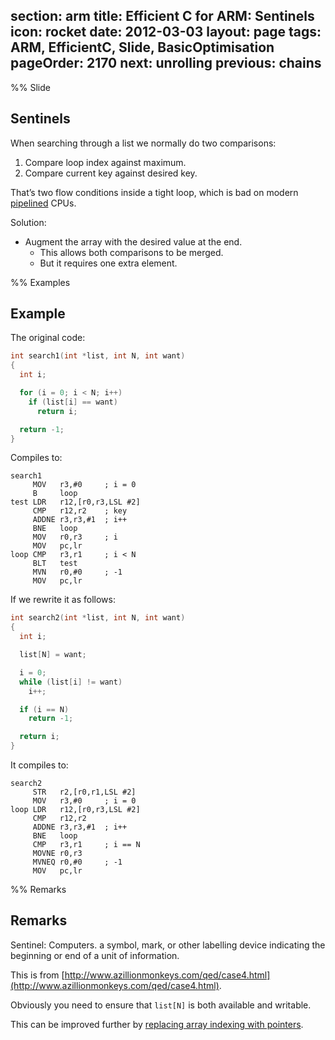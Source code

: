 section: arm
title: Efficient C for ARM: Sentinels
icon: rocket
date: 2012-03-03
layout: page
tags: ARM, EfficientC, Slide, BasicOptimisation
pageOrder: 2170
next: unrolling
previous: chains
----

%% Slide

## Sentinels

When searching through a list we normally do two comparisons:

1. Compare loop index against maximum.
2. Compare current key against desired key.

That’s two flow conditions inside a tight loop, which is bad on modern [pipelined](http://en.wikipedia.org/wiki/Pipeline_(computing)) CPUs.

Solution:

* Augment the array with the desired value at the end.
  * This allows both comparisons to be merged.
  * But it requires one extra element.

%% Examples

## Example

The original code:

``` c
int search1(int *list, int N, int want)
{
  int i;

  for (i = 0; i < N; i++)
    if (list[i] == want)
      return i;

  return -1;
}
```

Compiles to:

``` arm
search1
     MOV   r3,#0     ; i = 0
     B     loop
test LDR   r12,[r0,r3,LSL #2]
     CMP   r12,r2    ; key
     ADDNE r3,r3,#1  ; i++
     BNE   loop
     MOV   r0,r3     ; i
     MOV   pc,lr
loop CMP   r3,r1     ; i < N
     BLT   test
     MVN   r0,#0     ; -1
     MOV   pc,lr
```

If we rewrite it as follows:

``` c
int search2(int *list, int N, int want)
{
  int i;

  list[N] = want;

  i = 0;
  while (list[i] != want)
    i++;

  if (i == N)
    return -1;

  return i;
}
```

It compiles to:

``` arm
search2
     STR   r2,[r0,r1,LSL #2]
     MOV   r3,#0     ; i = 0
loop LDR   r12,[r0,r3,LSL #2]
     CMP   r12,r2
     ADDNE r3,r3,#1  ; i++
     BNE   loop
     CMP   r3,r1     ; i == N
     MOVNE r0,r3
     MVNEQ r0,#0     ; -1
     MOV   pc,lr
```

%% Remarks

## Remarks

Sentinel: Computers. a symbol, mark, or other labelling device indicating the beginning or end of a unit of information.

This is from [http://www.azillionmonkeys.com/qed/case4.html](http://www.azillionmonkeys.com/qed/case4.html).

Obviously you need to ensure that `list[N]` is both available and writable.

This can be improved further by [replacing array indexing with pointers](arm/efficient-c-for-arm/indexing.html).
